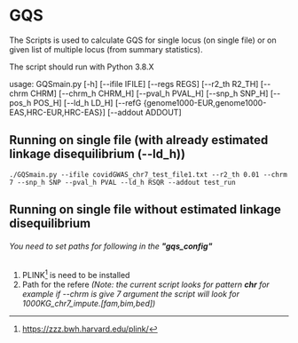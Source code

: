# GQS
The Scripts is used to calculate GQS for single locus (on single file) or on given list of multiple locus (from summary statistics). 

The script should run with Python 3.8.X

usage: GQSmain.py [-h] [--ifile IFILE] [--regs REGS] [--r2_th R2_TH] [--chrm CHRM] [--chrm_h CHRM_H] [--pval_h PVAL_H] [--snp_h SNP_H] [--pos_h POS_H] [--ld_h LD_H]
                  [--refG {genome1000-EUR,genome1000-EAS,HRC-EUR,HRC-EAS}] [--addout ADDOUT]
                 
## Running on single file (with already estimated linkage disequilibrium (--ld_h))
```
./GQSmain.py --ifile covidGWAS_chr7_test_file1.txt --r2_th 0.01 --chrm 7 --snp_h SNP --pval_h PVAL --ld_h RSQR --addout test_run
```
## Running on single file without estimated linkage disequilibrium
###### You need to set paths for following in the **"gqs_config"**
1. PLINK[^1] is need to be installed
2. Path for the refere *(Note: the current script looks for pattern **chr** for example if --chrm is give 7 argument the script will look for 1000KG_chr7_impute.[fam,bim,bed])*


[^1]: https://zzz.bwh.harvard.edu/plink/
